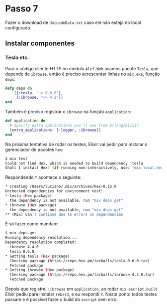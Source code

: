 # Passo 7

Fazer o download de `UnicodeData.txt` caso ele não esteja no local configurado.

## Instalar componentes

### Tesla etc.

Para o código cliente HTTP no módulo `Alef.Web` usamos pacote `Tesla`, que depende de `ibrowse`, então é preciso acrescentar linhas no `mix.exs`, função `deps`:

```elixir
defp deps do
    [{:tesla, "~> 0.6.0"},
     {:ibrowse, "~> 4.2"}]
end
```

Também é preciso registrar o `ibrowse` na função `application`:


```elixir
def application do
  # Specify extra applications you'll use from Erlang/Elixir
  [extra_applications: [:logger, :ibrowse]]
end
```

Na próxima tentativa de rodar os testes, Elixir vai pedir para instalar o gerenciador de pacotes `hex`:

```bash
$ mix test
Could not find Hex, which is needed to build dependency :tesla
Shall I install Hex? (if running non-interactively, use: "mix local.hex --force") [Yn]
```

Respondendo `Y` acontece o seguinte:

```bash
* creating /Users/luciano/.mix/archives/hex-0.15.0
Unchecked dependencies for environment test:
* tesla (Hex package)
  the dependency is not available, run "mix deps.get"
* ibrowse (Hex package)
  the dependency is not available, run "mix deps.get"
** (Mix) Can't continue due to errors on dependencies
```

É só fazer como mandam:

```bash
$ mix deps.get
Running dependency resolution...
Dependency resolution completed:
  ibrowse 4.4.0
  tesla 0.6.0
* Getting tesla (Hex package)
  Checking package (https://repo.hex.pm/tarballs/tesla-0.6.0.tar)
  Fetched package
* Getting ibrowse (Hex package)
  Checking package (https://repo.hex.pm/tarballs/ibrowse-4.4.0.tar)
  Fetched package
```

Depois que registrei `:ibrowse` em `application`, ao rodar `mix escript.build` Elixir pediu para instalar `rebar3`, e eu respondi `Y`. Neste ponto todos testes passam e é possível fazer o build do `escript` sem erro.
